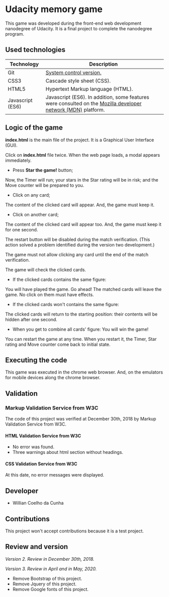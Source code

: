 # Udacity memory game

This game was developed during the front-end web development nanodegree of Udacity. It is a final project to complete the nanodegree program.

## Used technologies

Technology        | Description
---               | ---
Git               | [System control version.](https://git-scm.com/)
CSS3              | Cascade style sheet (CSS).
HTML5             | Hypertext Markup language (HTML).
Javascript (ES6)  | Javascript (ES6). In addition, some features were consulted on the [Mozilla developer network (MDN)](https://developer.mozilla.org/pt-BR/) platform.

## Logic of the game

**index.html** is the main file of the project. It is a Graphical User Interface (GUI).

Click on **index.html** file twice. When the web page loads, a modal appears immediately.

- Press **Star the game!** button;

Now, the Timer will run; your stars in the Star rating will be in risk; and the Move counter will be prepared to you.

- Click on any card;

The content of the clicked card will appear. And, the game must keep it.

- Click on another card;

The content of the clicked card will appear too. And, the game must keep it for one second.

The restart button will be disabled during the match verification. (This action solved a problem identified during the version two development.)

The game must not allow clicking any card until the end of the match verification.

The game will check the clicked cards.

- If the clicked cards contains the same figure:

You will have played the game. Go ahead! The matched cards will leave the game. No click on them must have effects.

- If the clicked cards won't contains the same figure:

The clicked cards will return to the starting position: their contents will be hidden after one second.

- When you get to combine all cards' figure: You will win the game!

You can restart the game at any time. When you restart it, the Timer, Star rating and Move counter come back to initial state.

## Executing the code

This game was executed in the chrome web browser. And, on the emulators for mobile devices along the chrome browser.

## Validation

### Markup Validation Service from W3C

The code of this project was verified at December 30th, 2018 by Markup Validation Service from W3C.

#### HTML Validation Service from W3C

- No error was found.
- Three warnings about html section without headings.

#### CSS Validation Service from W3C

At this date, no error messages were displayed.

## Developer

-  Willian Coelho da Cunha

## Contributions

This project won't accept contributions because it is a test project.

## Review and version

*Version 2. Review in December 30th, 2018.*

*Version 3. Review in April and in May, 2020.*

- Remove Bootstrap of this project.
- Remove Jquery of this project.
- Remove Google fonts of this project.

